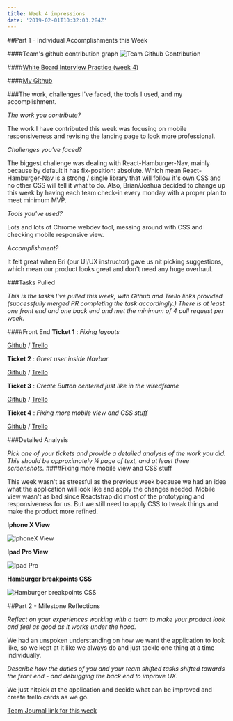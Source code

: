 ```yaml
---
title: Week 4 impressions
date: '2019-02-01T10:32:03.284Z'
---
```


##Part 1 - Individual Accomplishments this Week

####Team's github contribution graph
![Team Github Contribution](./week4-group-contribution.png)

####[White Board Interview Practice (week 4)](https://youtu.be/a5eW5BfvRr8)

####[My Github](https://github.com/Ta1grr)

###The work, challenges I've faced, the tools I used, and my accomplishment.

_The work you contribute?_

The work I have contributed this week was focusing on mobile responsiveness and revising the landing page to look more professional.

_Challenges you've faced?_

The biggest challenge was dealing with React-Hamburger-Nav, mainly because by default it has fix-position: absolute. Which mean React-Hamburger-Nav is a strong / single library that will follow it's own CSS and no other CSS will tell it what to do. Also, Brian/Joshua decided to change up this week by having each team check-in every monday with a proper plan to meet minimum MVP.

_Tools you've used?_

Lots and lots of Chrome webdev tool, messing around with CSS and checking mobile responsive view.

_Accomplishment?_

It felt great when Bri (our UI/UX instructor) gave us nit picking suggestions, which mean our product looks great and don't need any huge overhaul.

###Tasks Pulled

_This is the tasks I've pulled this week, with Github and Trello links provided (successfully merged PR completing the task accordingly.) There is at least one front end and one back end and met the minimum of 4 pull request per week._

####Front End
**Ticket 1** :
_Fixing layouts_

[Github](https://github.com/Lambda-School-Labs/dont-send-that-email/pull/124) / [Trello](https://trello.com/c/SkfQ9DjA/159-set-each-components-inside-a-container)

**Ticket 2** :
_Greet user inside Navbar_

[Github](https://github.com/Lambda-School-Labs/dont-send-that-email/pull/126) / [Trello](https://trello.com/c/T74WTAAI/113-place-greeting-in-navbar-breadcrumb-hamburger)

**Ticket 3** :
_Create Button centered just like in the wiredframe_

[Github](https://github.com/Lambda-School-Labs/dont-send-that-email/pull/130) / [Trello](https://trello.com/c/Y1uO2fLV/160-centered-create-email-button-just-like-in-the-wired-frame)

**Ticket 4** :
_Fixing more mobile view and CSS stuff_

[Github](https://github.com/Lambda-School-Labs/dont-send-that-email/pull/138) / [Trello](https://trello.com/c/42HKySIW/131-create-email-button-looks-hella-weird-in-mobile-document-list-no-emails)

<!-- ####Back End
**Ticket 1** :
_Moved watson endpoint to routers folder_

[Github](https://github.com/Lambda-School-Labs/dont-send-that-email/pull/70) / [Trello](https://trello.com/c/MeTzefxJ/80-move-watson-endpoint-to-routers-folder) -->

###Detailed Analysis

_Pick one of your tickets and provide a detailed analysis of the work you did.  This should be approximately ¼ page of text, and at least three screenshots._
####Fixing more mobile view and CSS stuff

This week wasn't as stressful as the previous week because we had an idea what the application will look like and apply the changes needed. Mobile view wasn't as bad since Reactstrap did most of the prototyping and responsiveness for us. But we still need to apply CSS to tweak things and make the product more refined.

**Iphone X View**

![IphoneX View](./IphoneX.png)

**Ipad Pro View**

![Ipad Pro](./IpadPro.png)

**Hamburger breakpoints CSS**

![Hamburger breakpoints CSS](./Hamburger-breakpoints.png)

##Part 2 - Milestone Reflections

_Reflect on your experiences working with a team to make your product look and feel as good as it works under the hood._

We had an unspoken understanding on how we want the application to look like, so we kept at it like we always do and just tackle one thing at a time individually.

_Describe how the duties of you and your team shifted tasks shifted towards the front end - and debugging the back end to improve UX._

We just nitpick at the application and decide what can be improved and create trello cards as we go.


[Team Journal link for this week](https://learn.lambdaschool.com/labs/sprint/rechzyzdlgmxi9apr)
